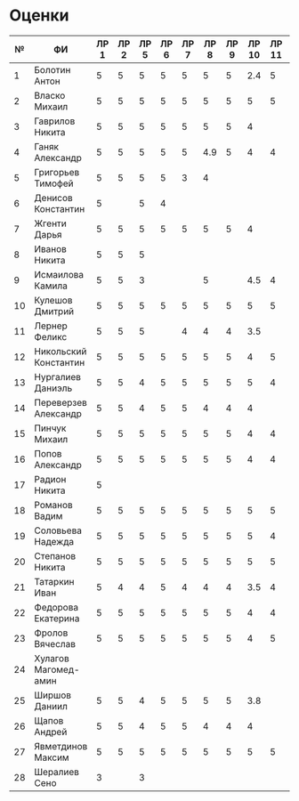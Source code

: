 # Оценки
| №  | ФИ                    | ЛР 1 | ЛР 2 | ЛР 5 | ЛР 6 | ЛР 7 | ЛР 8 | ЛР 9 | ЛР 10 | ЛР 11 | ЛР 12 | ЛР 13 | ЛР 14 | ЛР 15 | КП  | Зачет bash |
|----|-----------------------|------|------|------|------|------|------|------|-------|-------|-------|-------|-------|-------|-----|------------|
| 1  | Болотин Антон         |  5   |  5   |  5   |  5   |  5   |  5   |  5   |  2.4  |   5   |       |       |       |       |     |     4      |
| 2  | Власко Михаил         |  5   |  5   |  5   |  5   |  5   |  5   |  5   |   5   |   5   |   5   |   5   |   5   |   5   |     |     5      |
| 3  | Гаврилов Никита       |  5   |  5   |  5   |  5   |  5   |  5   |  5   |   4   |       |       |       |       |       |     |     5      |
| 4  | Ганяк Александр       |  5   |  5   |  5   |  5   |  5   |  4.9 |  5   |   4   |   4   |   4   |       |       |       |     |     4      |
| 5  | Григорьев Тимофей     |  5   |  5   |  5   |  5   |  3   |  4   |      |       |       |       |       |       |       |     |     5      |
| 6  | Денисов Константин    |  5   |      |  5   |  4   |      |      |      |       |       |       |       |       |       |     |     2      |
| 7  | Жгенти Дарья          |  5   |  5   |  5   |  5   |  5   |  5   |  5   |   4   |       |       |       |       |       |     |     2      |
| 8  | Иванов Никита         |  5   |  5   |  5   |      |      |      |      |       |       |       |       |       |       |     |     4      |
| 9  | Исмаилова Камила      |  5   |  5   |  3   |      |      |  5   |      |  4.5  |   4   |       |       |       |       |     |     4      |
| 10 | Кулешов Дмитрий       |  5   |  5   |  5   |  5   |  5   |  5   |  5   |   5   |   5   |   5   |   5   |   5   |       |     |     5      |
| 11 | Лернер Феликс         |  5   |  5   |  5   |      |  4   |  4   |  4   |  3.5  |       |       |       |       |       |     |     4      |
| 12 | Никольский Константин |  5   |  5   |  5   |  5   |  5   |  5   |  5   |   4   |   5   |   5   |       |       |       |     |     4      |
| 13 | Нургалиев  Даниэль    |  5   |  5   |  4   |  5   |  5   |  5   |  5   |   5   |   4   |       |       |       |       |     |     4      |
| 14 | Переверзев Александр  |  5   |  5   |  4   |  5   |  5   |  4   |  4   |   4   |       |       |       |   5   |       |     |     4      |
| 15 | Пинчук Михаил         |  5   |  5   |  5   |  5   |  5   |  5   |  5   |   4   |   4   |   4   |   5   |       |       |     |     4      |
| 16 | Попов Александр       |  5   |  5   |  5   |  5   |  5   |  5   |  5   |   4   |   4   |   5   |       |   5   |   5   |     |     4      |
| 17 | Радион Никита         |  5   |      |      |      |      |      |      |       |       |       |       |       |       |     |     3      |
| 18 | Романов Вадим         |  5   |  5   |  5   |  5   |  5   |  5   |  5   |   5   |   5   |   5   |   5   |   5   |   5   |     |     5      |
| 19 | Соловьева Надежда     |  5   |  5   |  5   |  5   |  5   |  5   |  5   |   5   |   4   |   5   |   5   |   5   |       |     |     4      |
| 20 | Степанов Никита       |  5   |  5   |  5   |  5   |  5   |  5   |  5   |   5   |   5   |   4   |   5   |       |       |     |     3      |
| 21 | Татаркин Иван         |  5   |  4   |  4   |  5   |  4   |  4   |  4   |  3.5  |   4   |       |       |       |       |     |     4      |
| 22 | Федорова Екатерина    |  5   |  5   |  5   |  5   |  5   |  5   |  5   |   4   |   4   |   4   |       |       |       |     |     4      |
| 23 | Фролов Вячеслав       |  5   |  5   |  5   |  5   |  5   |  5   |  5   |   4   |   5   |   4   |       |       |       |     |     5      |
| 24 | Хулагов Магомед-амин  |      |      |      |      |      |      |      |       |       |       |       |       |       |     |            |
| 25 | Ширшов Даниил         |  5   |  5   |  4   |  5   |  5   |  5   |  5   |  3.8  |       |       |       |       |       |     |     3      |
| 26 | Щапов Андрей          |  5   |  5   |  4   |  5   |  5   |  4   |  4   |   4   |       |       |       |       |       |     |     5      |
| 27 | Явметдинов Максим     |  5   |  5   |  5   |  5   |  5   |  5   |  5   |   5   |   5   |   5   |   5   |       |       |     |     5      |
| 28 | Шералиев Сено         |  3   |      |  3   |      |      |      |      |       |       |       |       |       |       |     |    2.5     | 
